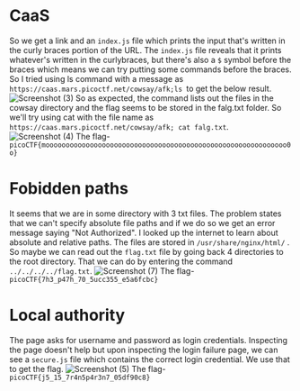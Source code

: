 # CaaS

So we get a link and an `index.js` file which prints the input that's written in the curly braces portion of the URL. The `index.js` file reveals that it prints whatever's written in the curlybraces, but there's also a `$` symbol before the braces which means we can try putting some commands before the braces. So I tried using ls command with a message as `https://caas.mars.picoctf.net/cowsay/afk;ls `to get the below result.
![Screenshot (3)](https://github.com/Wixter07/CRYPTONITE-JTP-2/assets/150792650/dee43c0e-d2f7-46ec-8f1d-83c3cd035252)
So as expected, the command lists out the files in the cowsay directory and the flag seems to be stored in the falg.txt folder. So we'll try using cat with the file name as `https://caas.mars.picoctf.net/cowsay/afk; cat falg.txt`.
![Screenshot (4)](https://github.com/Wixter07/CRYPTONITE-JTP-2/assets/150792650/8c2d7ba9-7e51-42c7-9292-aec91f992b41)
The flag- `picoCTF{moooooooooooooooooooooooooooooooooooooooooooooooooooooooooooo0o}`  



# Fobidden paths

It seems that we are in some directory with 3 txt files. The problem states that we can't specify absolute file paths and if we do so we get an error message saying "Not Authorized". I looked up the internet to learn about absolute and relative paths. The files are stored in `/usr/share/nginx/html/` . So maybe we can read out the `flag.txt` file by going back 4 directories to the root directory. That we can do by entering the command `../../../../flag.txt`. 
![Screenshot (7)](https://github.com/Wixter07/CRYPTONITE-JTP-2/assets/150792650/3b741418-2da6-458e-ab16-3aeaf52c79cb)
The flag-`picoCTF{7h3_p47h_70_5ucc355_e5a6fcbc}`

# Local authority

The page asks for username and password as login credentials. Inspecting the page doesn't help but upon inspecting the login failure page, we can see a `secure.js` file which contains the correct login credential. We use that to get the flag.
![Screenshot (5)](https://github.com/Wixter07/CRYPTONITE-JTP-2/assets/150792650/8303e8f2-9f6a-47cd-ad05-b91e47324d85)
The flag- `picoCTF{j5_15_7r4n5p4r3n7_05df90c8}`
